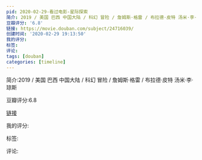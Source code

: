 ```yaml
---
pid: 2020-02-29-看过电影-星际探索
简介: 2019 / 美国 巴西 中国大陆 / 科幻 冒险 / 詹姆斯·格雷 / 布拉德·皮特 汤米·李·琼斯
豆瓣评分: '6.8'
链接: https://movie.douban.com/subject/24716039/
创建时间: '2020-02-29 19:13:50'
我的评分:
标签:
评论:
tags: [douban]
categories: [timeline]
---
```

简介:2019 / 美国 巴西 中国大陆 / 科幻 冒险 / 詹姆斯·格雷 / 布拉德·皮特 汤米·李·琼斯

豆瓣评分:6.8

[链接](https://movie.douban.com/subject/24716039/)

我的评分:

标签:

评论:

